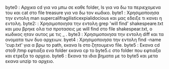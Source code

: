 byte0 : Αρχικα cd για να μπω σε καθε folder, ls για να δω τα περιεχομενα του και cat στο file treasure για να δω τον κωδικο.
byte1 : Χρησιμοποιησα την εντολη man supercalifragilisticexpialidocious και μας εδειξε τι κανει η εντολη.
byte2: : Χρησιμοποιησα την εντολη grep 'will find' shakespeare.txt και μου βρηκε ολα τισ προτασεις με will find στο file shakespear.txt, ο κωδικος ηταν αυτος με τις _ .
byte3 : Χρησιμοποιησα την εντολη diff και τα ονοματα των δυο αρχειων.
byet4 : Χρησιμοποιησα την εντολη find -name 'cup.txt' για α βρω το path, εκανα ls στο ζητουμενο file.
byte5 : Εκανα cd στο9 /tmp εφτιαξα ενα folder εκανα cp το byte5.c στο folder που εφτιαξα και ετρεξα το αρχειο.
byte6 : Εκανα τα ιδια βηματα με το byte5 και μετα εκανα unzip το αρχειο.
